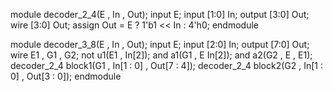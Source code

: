 module decoder_2_4(E , In , Out);
input E;
input  [1:0]   In;
output [3:0]   Out;
wire   [3:0]   Out;
assign   Out = E ? 1'b1 << In : 4'h0;
endmodule


module decoder_3_8(E , In , Out);
input       E;
input   [2:0] In;
output  [7:0] Out;
wire E1 , G1 , G2;
  not u1(E1 , In[2]);
  and a1(G1 , E   In[2]);
  and a2(G2 , E , E1);
  decoder_2_4 block1(G1  , In[1 : 0] , Out[7 : 4]);
  decoder_2_4 block2(G2  , In[1 : 0] , Out[3 : 0]);
  endmodule
